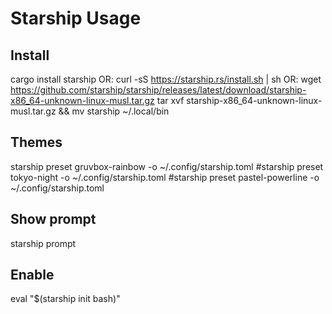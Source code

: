 # Starship Usage

## Install
cargo install starship
OR:
curl -sS https://starship.rs/install.sh | sh
OR:
wget https://github.com/starship/starship/releases/latest/download/starship-x86_64-unknown-linux-musl.tar.gz
tar xvf starship-x86_64-unknown-linux-musl.tar.gz && mv starship ~/.local/bin

## Themes
starship preset gruvbox-rainbow -o ~/.config/starship.toml
#starship preset tokyo-night -o ~/.config/starship.toml
#starship preset pastel-powerline -o ~/.config/starship.toml

## Show prompt
starship prompt

## Enable
eval "$(starship init bash)"
